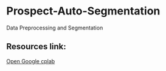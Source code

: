 # Prospect-Auto-Segmentation
Data Preprocessing and Segmentation

## Resources link: 
[Open Google cplab](https://colab.research.google.com/drive/1cg9DPIg-q-Us0N6is3wnaP7Ab-KHUV_6?usp=sharing)
